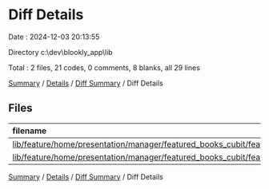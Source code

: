 # Diff Details

Date : 2024-12-03 20:13:55

Directory c:\\dev\\blookly_app\\lib

Total : 2 files,  21 codes, 0 comments, 8 blanks, all 29 lines

[Summary](results.md) / [Details](details.md) / [Diff Summary](diff.md) / Diff Details

## Files
| filename | language | code | comment | blank | total |
| :--- | :--- | ---: | ---: | ---: | ---: |
| [lib/feature/home/presentation/manager/featured_books_cubit/featured_books_cubit.dart](/lib/feature/home/presentation/manager/featured_books_cubit/featured_books_cubit.dart) | Dart | 12 | 0 | 3 | 15 |
| [lib/feature/home/presentation/manager/featured_books_cubit/featured_books_state.dart](/lib/feature/home/presentation/manager/featured_books_cubit/featured_books_state.dart) | Dart | 9 | 0 | 5 | 14 |

[Summary](results.md) / [Details](details.md) / [Diff Summary](diff.md) / Diff Details